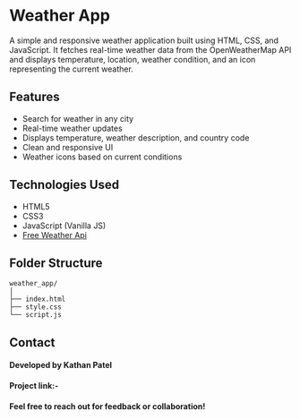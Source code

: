 # Weather App

A simple and responsive weather application built using HTML, CSS, and JavaScript. It fetches real-time weather data from the OpenWeatherMap API and displays temperature, location, weather condition, and an icon representing the current weather.

## Features

* Search for weather in any city
* Real-time weather updates
* Displays temperature, weather description, and country code
* Clean and responsive UI
* Weather icons based on current conditions

## Technologies Used

* HTML5  
* CSS3  
* JavaScript (Vanilla JS)  
* [Free Weather Api](https://www.weatherapi.com/)

## Folder Structure

```
weather_app/
│
├── index.html
├── style.css
└── script.js
```

## Contact

#### Developed by Kathan Patel

#### Project link:- []()

#### Feel free to reach out for feedback or collaboration!